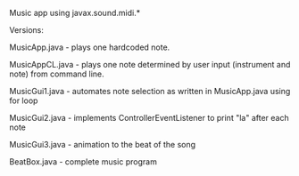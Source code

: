 Music app using javax.sound.midi.*


Versions:

MusicApp.java - plays one hardcoded note.

MusicAppCL.java - plays one note determined by user input (instrument and note) from command line.

MusicGui1.java - automates note selection as written in MusicApp.java using for loop 

MusicGui2.java - implements ControllerEventListener to print "la" after each note

MusicGui3.java - animation to the beat of the song

BeatBox.java - complete music program
